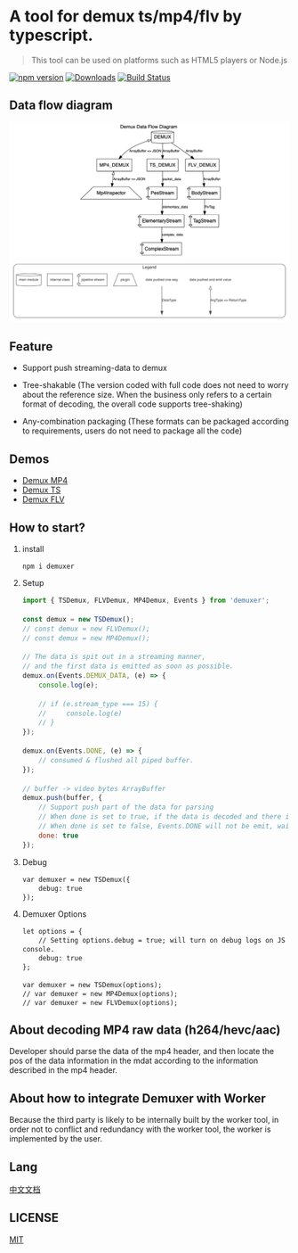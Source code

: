 # A tool for demux ts/mp4/flv by typescript.

> This tool can be used on platforms such as HTML5 players or Node.js

[![npm version](https://badge.fury.io/js/demuxer.svg)](https://www.npmjs.com/package/demuxer)
[![Downloads](https://img.shields.io/npm/dm/demuxer.svg)](https://www.npmjs.com/package/demuxer)
[![Build Status](https://app.travis-ci.com/goldvideo/demuxer.svg?branch=master)](https://app.travis-ci.com/goldvideo/demuxer)


## Data flow diagram

![](./doc/design/dataflow.gv.png)

## Feature

-   Support push streaming-data to demux
-   Tree-shakable (The version coded with full code does not need to worry about the reference size. When the business only refers to a certain format of decoding, the overall code supports tree-shaking)

-   Any-combination packaging (These formats can be packaged according to requirements, users do not need to package all the code)

## Demos

-   [Demux MP4](./doc/examples/demux-mp4.html)
-   [Demux TS](./doc/examples/demux-ts.html)
-   [Demux FLV](./doc/examples/demux-flv.html)

## How to start?

1. install

    ```shell
    npm i demuxer
    ```

2. Setup

    ```js
    import { TSDemux, FLVDemux, MP4Demux, Events } from 'demuxer';

    const demux = new TSDemux();
    // const demux = new FLVDemux();
    // const demux = new MP4Demux();

    // The data is spit out in a streaming manner,
    // and the first data is emitted as soon as possible.
    demux.on(Events.DEMUX_DATA, (e) => {
        console.log(e);

        // if (e.stream_type === 15) {
        //     console.log(e)
        // }
    });

    demux.on(Events.DONE, (e) => {
        // consumed & flushed all piped buffer.
    });

    // buffer -> video bytes ArrayBuffer
    demux.push(buffer, {
        // Support push part of the data for parsing
        // When done is set to true, if the data is decoded and there is no remaining data, the data is considered to have been pushed and Events.DONE will be emitted.
        // When done is set to false, Events.DONE will not be emit, waiting for subsequent data push
        done: true
    });
    ```

3. Debug

    ```$js
    var demuxer = new TSDemux({
        debug: true
    });
    ```

4. Demuxer Options

    ```$js
    let options = {
        // Setting options.debug = true; will turn on debug logs on JS console.
        debug: true
    };

    var demuxer = new TSDemux(options);
    // var demuxer = new MP4Demux(options);
    // var demuxer = new FLVDemux(options);
    ```

## About decoding MP4 raw data (h264/hevc/aac)

Developer should parse the data of the mp4 header, and then locate the pos of the data information in the mdat according to the information described in the mp4 header.

## About how to integrate Demuxer with Worker

Because the third party is likely to be internally built by the worker tool, in order not to conflict and redundancy with the worker tool, the worker is implemented by the user.

## Lang

[中文文档](./README_ZH.md)

## LICENSE

[MIT](LICENSE)
